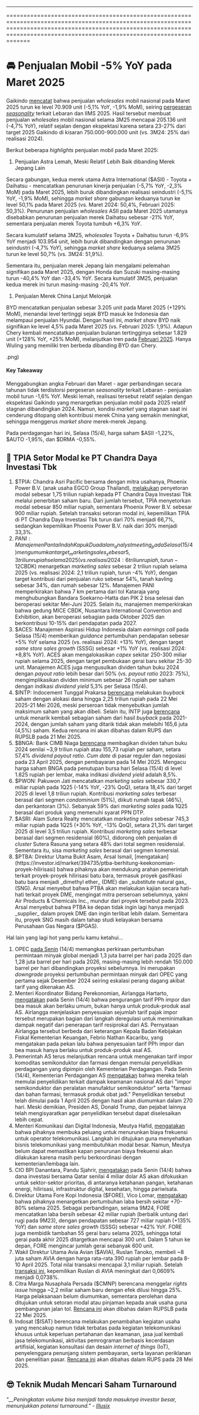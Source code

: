 ---

===============================================================================================================================================================================================================================

# 🚘 Penjualan Mobil -5% YoY pada Maret 2025

#####

Gaikindo [mencatat](https://otomotif.kompas.com/read/2025/04/15/080200215/penjualan-mobil-maret-2025--byd-naik-peringkat-hyundai-terpukul) bahwa penjualan _wholesales_ mobil nasional pada Maret 2025 turun ke level 70.909 unit (\-5,1% YoY, -1,9% MoM), seiring [pergeseran](https://snips.stockbit.com/snips-terbaru/-wholesales-mobil-2-yoy-di-feb-25-pertama-sejak-jun-23#:~:text=terdorong%20oleh%20penjualan%20IIMS%202025%20yang%20solid%C2%A0dan%20peningkatan%20permintaan%20musiman%20terkait%20Lebaran%C2%A0yang%20sedikit%20bergeser%20ke%20bulan%20Februari%202025) _[seasonality](https://snips.stockbit.com/snips-terbaru/-wholesales-mobil-2-yoy-di-feb-25-pertama-sejak-jun-23#:~:text=terdorong%20oleh%20penjualan%20IIMS%202025%20yang%20solid%C2%A0dan%20peningkatan%20permintaan%20musiman%20terkait%20Lebaran%C2%A0yang%20sedikit%20bergeser%20ke%20bulan%20Februari%202025)_ terkait Lebaran dan IIMS 2025. Hasil tersebut membuat penjualan _wholesales_ mobil nasional selama 3M25 mencapai 205.136 unit (\-4,7% YoY), relatif sejalan dengan ekspektasi karena setara 23-27% dari target 2025 Gaikindo di kisaran 750.000-900.000 unit (vs. 3M24: 25% dari realisasi 2024).

Berikut beberapa _highlights_ penjualan mobil pada Maret 2025:

1.  Penjualan Astra Lemah, Meski Relatif Lebih Baik dibanding Merek Jepang Lain

Secara gabungan, kedua merek utama Astra International ($ASII) - Toyota + Daihatsu - mencatatkan penurunan kinerja penjualan (\-5,7% YoY, -2,3% MoM) pada Maret 2025, lebih buruk dibandingkan realisasi seindustri (-5,1% YoY, -1,9% MoM), sehingga _market share_ gabungan keduanya turun ke level 50,1% pada Maret 2025 (vs. Maret 2024: 50,4%, Februari 2025: 50,3%). Penurunan penjualan _wholesales_ ASII pada Maret 2025 utamanya disebabkan penurunan penjualan merek Daihatsu sebesar -21% YoY, sementara penjualan merek Toyota tumbuh +6,3% YoY.

Secara kumulatif selama 3M25, _wholesales_ Toyota + Daihatsu turun -6,9% YoY menjadi 103.954 unit, lebih buruk dibandingkan dengan penurunan seindustri (-4,7% YoY), sehingga _market share_ keduanya selama 3M25 turun ke level 50,7% (vs. 3M24: 51,9%).

Sementara itu, penjualan merek Jepang lain mengalami pelemahan signifikan pada Maret 2025, dengan Honda dan Suzuki masing-masing turun -40,4% YoY dan -33,4% YoY. Secara kumulatif 3M25, penjualan kedua merek ini turun masing-masing -20,4% YoY.

1.  Penjualan Merek China Lanjut Melonjak

BYD mencatatkan penjualan sebesar 3.205 unit pada Maret 2025 (+129% MoM), menandai level tertinggi sejak BYD masuk ke Indonesia dan melampaui penjualan Hyundai. Dengan hasil ini, _market share_ BYD naik signifikan ke level 4,5% pada Maret 2025 (vs. Februari 2025: 1,9%). Adapun Chery kembali mencatatkan penjualan bulanan tertingginya sebesar 1.829 unit (+128% YoY, +25% MoM), melanjutkan tren pada [Februari 2025](<https://snips.stockbit.com/snips-terbaru/-wholesales-mobil-2-yoy-di-feb-25-pertama-sejak-jun-23#:~:text=Penjualan%20Chery%20yang%20mencapai%201.468%20unit%20pada%20Februari%202025%20merupakan%20yang%20tertinggi%20sejak%20merek%20tersebut%20masuk%20ke%20Indonesia%2C%20didorong%20oleh%20peluncuran%C2%A0Tiggo%20Cross%C2%A0dalam%20acara%20Indonesia%20International%20Motor%20Show%20(IIMS)%202025.>). Hanya Wuling yang memiliki tren berbeda dibanding BYD dan Chery.

.png)

#### Key Takeaway

Menggabungkan angka Februari dan Maret - agar perbandingan secara tahunan tidak terdistorsi pergeseran _seasonality_ terkait Lebaran - penjualan mobil turun -1,6% YoY. Meski lemah, realisasi tersebut relatif sejalan dengan ekspektasi Gaikindo yang menargetkan penjualan mobil pada 2025 relatif stagnan dibandingkan 2024. Namun, kondisi _market_ yang stagnan saat ini cenderung ditopang oleh kontribusi merek China yang semakin meningkat, sehingga menggerus _market share_ merek-merek Jepang.

Pada perdagangan hari ini, Selasa (15/4), harga saham $ASII -1,22%, $AUTO -1,95%, dan $DRMA -0,55%.

## 💸 TPIA Setor Modal ke PT Chandra Daya Investasi Tbk

1.  $TPIA: Chandra Asri Pacific bersama dengan mitra usahanya, Phoenix Power B.V. (anak usaha EGCO Group Thailand), [melakukan](https://www.idx.co.id/StaticData/NewsAndAnnouncement/ANNOUNCEMENTSTOCK/From_EREP/202504/472f951da4_1d6867bf59.pdf) penyetoran modal sebesar 1,75 triliun rupiah kepada PT Chandra Daya Investasi Tbk melalui penerbitan saham baru. Dari jumlah tersebut, TPIA menyetorkan modal sebesar 850 miliar rupiah, sementara Phoenix Power B.V. sebesar 900 miliar rupiah. Setelah transaksi setoran modal ini, kepemilikan TPIA di PT Chandra Daya Investasi Tbk turun dari 70% menjadi 66,7%, sedangkan kepemilikan Phoenix Power B.V. naik dari 30% menjadi 33,3%.
2.  $PANI: Manajemen Pantai Indah Kapuk Dua dalam _analyst meeting_ pada Selasa (15/4) mengumumkan target _marketing sales_ sebesar 5,3 triliun rupiah selama 2025 (vs. realisasi 2024: 6 triliun rupiah, turun -12% YoY), dengan target kontribusi penjualan ruko sebesar 43%, rumah sebesar 36%, dan tanah kavling sebesar 21%. Sementara itu, Bangun Kosambi Sukses ($CBDK) menargetkan _marketing sales_ sebesar 2 triliun rupiah selama 2025 (vs. realisasi 2024: 2,1 triliun rupiah, turun -4% YoY), dengan target kontribusi dari penjualan ruko sebesar 54%, tanah kavling sebesar 34%, dan rumah sebesar 12%. Manajemen PANI memperkirakan bahwa 7 km pertama dari tol Kataraja yang menghubungkan Bandara Soekarno-Hatta dan PIK 2 bisa selesai dan beroperasi sekitar Mei-Juni 2025. Selain itu, manajemen memperkirakan bahwa gedung MICE CBDK, Nusantara International Convention and Exhibition, akan beroperasi sebagian pada Oktober 2025 dan berkontribusi 10-15% dari pendapatan pada 2027.
3.  $ACES: Manajemen Aspirasi Hidup Indonesia dalam _earnings call_ pada Selasa (15/4) memberikan _guidance_ pertumbuhan pendapatan sebesar +5% YoY selama 2025 (vs. realisasi 2024: +13% YoY), dengan target _same store sales growth_ (SSSG) sebesar +1% YoY (vs. realisasi 2024: +8,8% YoY). ACES akan mengalokasikan _capex_ sekitar 250-300 miliar rupiah selama 2025, dengan target pembukaan gerai baru sekitar 25-30 unit. Manajemen ACES juga mengusulkan dividen tahun buku 2024 dengan _payout ratio_ lebih besar dari 50% (vs. _payout ratio_ 2023: 75%), mengimplikasikan dividen minimum sebesar 26 rupiah per saham dengan indikasi _dividend yield_ 5,3% per Selasa (15/4).
4.  $INTP: Indocement Tunggal Prakarsa [berencana](https://www.idx.co.id/StaticData/NewsAndAnnouncement/ANNOUNCEMENTSTOCK/From_EREP/202504/05d92117b0_413fbf66de.pdf) melakukan _buyback_ saham dengan alokasi dana hingga 2,25 triliun rupiah pada 22 Mei 2025-21 Mei 2026, meski perseroan tidak menyebutkan jumlah maksimum saham yang akan dibeli. Selain itu, INTP juga [berencana](https://www.idx.co.id/StaticData/NewsAndAnnouncement/ANNOUNCEMENTSTOCK/From_EREP/202504/4032245553_f232b36dc1.pdf) untuk menarik kembali sebagian saham dari hasil _buyback_ pada 2021-2024, dengan jumlah saham yang ditarik tidak akan melebihi 165,6 juta (4,5%) saham. Kedua rencana ini akan dibahas dalam RUPS dan RUPSLB pada 21 Mei 2025.
5.  $BNGA: Bank CIMB Niaga [berencana](https://www.idx.co.id/StaticData/NewsAndAnnouncement/ANNOUNCEMENTSTOCK/From_EREP/202504/1d8b0fedb2_7c95acc3a7.pdf) membagikan dividen tahun buku 2024 senilai ~3,9 triliun rupiah atau 155,73 rupiah per saham, setara 57,4% _dividend payout ratio_. _Cum date_ di pasar reguler dan negosiasi pada 23 April 2025, dengan pembayaran pada 14 Mei 2025. Mengacu harga saham BNGA pada penutupan bursa hari Selasa (15/4) di level 1.825 rupiah per lembar, maka indikasi _dividend yield_ adalah 8,5%.
6.  $PWON: Pakuwon Jati mencatatkan _marketing sales_ sebesar 330,7 miliar rupiah pada 1Q25 (\-14% YoY, -23% QoQ), setara 18,4% dari target 2025 di level 1,8 triliun rupiah. Kontribusi _marketing sales_ terbesar berasal dari segmen _condominium_ (51%), diikuti rumah tapak (46%), dan perkantoran (3%). Sebanyak 59% dari _marketing sales_ pada 1Q25 berasal dari produk yang memenuhi syarat PPN DTP.
7.  $ASRI: Alam Sutera Realty mencatatkan _marketing sales_ sebesar 745,3 miliar rupiah pada 1Q25 (+30% YoY, -13% QoQ), setara 21,3% dari target 2025 di level 3,5 triliun rupiah. Kontribusi _marketing sales_ terbesar berasal dari segmen residensial (60%), didorong oleh penjualan di _cluster_ Sutera Rasuna yang setara 48% dari total segmen residensial. Sementara itu, sisa _marketing sales_ berasal dari segmen komersial.
8.  $PTBA: Direktur Utama Bukit Asam, Arsal Ismail, [mengatakan](https://investor.id/market/394735/ptba-berhitung-keekonomian-proyek-hilirisasi) bahwa pihaknya akan mendukung arahan pemerintah terkait proyek-proyek hilirisasi batu bara, termasuk proyek gasifikasi batu bara menjadi _dimethyl ether_ (DME) dan _substitute natural gas_ (SNG). Arsal menyebut bahwa PTBA akan melakukan kajian secara hati-hati terkait proyek DME, mengingat mitra perseroan sebelumnya, yakni Air Products & Chemicals Inc., mundur dari proyek tersebut pada 2023. Arsal menyebut bahwa PTBA ke depan tidak ingin lagi hanya menjadi _supplier_ dalam proyek DME dan ingin terlibat lebih dalam. Sementara itu, proyek SNG masih dalam tahap studi kelayakan bersama Perusahaan Gas Negara ($PGAS).

Hal lain yang lagi hot yang perlu kamu ketahui...

1.  OPEC [pada Senin](https://www.reuters.com/business/energy/opec-cuts-2025-global-oil-demand-growth-forecast-citing-us-tariffs-2025-04-14/) (14/4) memangkas perkiraan pertumbuhan permintaan minyak global menjadi 1,3 juta barrel per hari pada 2025 dan 1,28 juta barrel per hari pada 2026, masing-masing lebih rendah 150.000 barrel per hari dibandingkan proyeksi sebelumnya. Ini merupakan _downgrade_ proyeksi pertumbuhan permintaan minyak dari OPEC yang pertama sejak Desember 2024 seiring eskalasi perang dagang akibat tarif yang dikenakan AS.
2.  Menteri Koordinator Bidang Perekonomian, Airlangga Hartarto, [mengatakan](https://ekonomi.bisnis.com/read/20250414/259/1869101/airlangga-sebut-diskon-pajak-impor-akan-berlaku-umum-bukan-cuma-produk-as) pada Senin (14/4) bahwa pengurangan tarif PPh impor dan bea masuk akan berlaku umum, bukan hanya untuk produk-produk asal AS. Airlangga menjelaskan penyesuaian sejumlah tarif pajak impor tersebut merupakan bagian dari langkah deregulasi untuk meminimalkan dampak negatif dari penerapan tarif resiprokal dari AS. Pernyataan Airlangga tersebut berbeda dari keterangan Kepala Badan Kebijakan Fiskal Kementerian Keuangan, Febrio Nathan Kacaribu, yang mengatakan pada pekan lalu bahwa penyesuaian tarif PPh impor dan bea masuk hanya berlaku untuk produk-produk asal AS.
3.  Pemerintah AS terus melanjutkan rencana untuk mengenakan tarif impor komoditas semikonduktor dan farmasi dengan memulai penyelidikan perdagangan yang dipimpin oleh Kementerian Perdagangan. Pada Senin (14/4), Kementerian Perdagangan AS [mengatakan](https://www.bloomberg.com/news/articles/2025-04-14/trump-moves-to-put-tariffs-on-chips-drugs-in-motion?srnd=homepage-asia) bahwa mereka telah memulai penyelidikan terkait dampak keamanan nasional AS dari "impor semikonduktor dan peralatan manufaktur semikonduktor" serta "farmasi dan bahan farmasi, termasuk produk obat jadi." Penyelidikan tersebut telah dimulai pada 1 April 2025 dengan hasil akan diumumkan dalam 270 hari. Meski demikian, Presiden AS, Donald Trump, dan pejabat lainnya telah mengisyaratkan agar penyelidikan tersebut dapat diselesaikan lebih cepat.
4.  Menteri Komunikasi dan Digital Indonesia, Meutya Hafid, [mengatakan](https://epaper.bisnis.com/epaper/detail/page/153257/) bahwa pihaknya membuka peluang untuk menurunkan biaya frekuensi untuk operator telekomunikasi. Langkah ini ditujukan guna menyehatkan bisnis telekomunikasi yang membutuhkan modal besar. Namun, Meutya belum dapat memastikan kapan penurunan biaya frekuensi akan dilakukan karena masih perlu berkoordinasi dengan kementerian/lembaga lain.
5.  CIO BPI Danantara, Pandu Sjahrir, [mengatakan](https://www.antaranews.com/berita/4769377/pandu-investasi-qatar-ri-4-miliar-dolar-as-untuk-sektor-prioritas) pada Senin (14/4) bahwa dana investasi bersama Qatar senilai 4 miliar dolar AS akan difokuskan untuk sektor-sektor prioritas, di antaranya ketahanan pangan, ketahanan energi, hilirisasi, infrastruktur digital, kesehatan, hingga pariwisata.
6.  Direktur Utama Fore Kopi Indonesia ($FORE), Vico Lomar, [mengatakan](https://insight.kontan.co.id/news/ekspansi-gerai-baru-fore-membidik-kenaikan-laba-80) bahwa pihaknya menargetkan pertumbuhan laba bersih sekitar +70-80% selama 2025. Sebagai perbandingan, selama 9M24, FORE mencatatkan laba bersih sebesar 42 miliar rupiah (berbalik untung dari rugi pada 9M23), dengan pendapatan sebesar 727 miliar rupiah (+135% YoY) dan _same store sales growth_ (SSSG) sebesar +42% YoY. FORE juga membidik tambahan 55 gerai baru selama 2025, sehingga total gerai pada akhir 2025 ditargetkan mencapai 300 unit. Dalam 5 tahun ke depan, FORE mengincar jumlah gerai sebanyak 600 unit.
7.  Wakil Direktur Utama Avia Avian ($AVIA), Ruslan Tanoko, membeli ~8 juta saham AVIA dengan harga rata-rata 390 rupiah per lembar pada 8-10 April 2025. Total nilai transaksi mencapai 3,1 miliar rupiah. Setelah [transaksi ini](https://www.idx.co.id/StaticData/NewsAndAnnouncement/ANNOUNCEMENTSTOCK/From_EREP/202504/2c40c8b597_ef124c00de.pdf), kepemilikan Ruslan di AVIA meningkat dari 0,0609% menjadi 0,0738%.
8.  Citra Marga Nusaphala Persada ($CMNP) berencana menggelar _rights issue_ hingga ~2,2 miliar saham baru dengan efek dilusi hingga 25%. Harga pelaksanaan belum diumumkan, sementara perolehan dana ditujukan untuk setoran modal atau pinjaman kepada anak usaha guna pembangunan jalan tol. [Rencana ini](https://www.idx.co.id/StaticData/NewsAndAnnouncement/ANNOUNCEMENTSTOCK/From_EREP/202504/6ba73f432c_043109999f.pdf) akan dibahas dalam RUPSLB pada 22 Mei 2025.
9.  Indosat ($ISAT) berencana melakukan penambahan kegiatan usaha yang mencakup namun tidak terbatas pada kegiatan telekomunikasi khusus untuk keperluan pertahanan dan keamanan, jasa jual kembali jasa telekomunikasi, aktivitas pemrograman berbasis kecerdasan artifisial, kegiatan konsultasi dan desain _internet of things_ (IoT), penyelenggara penunjang sistem pembayaran, serta layanan periklanan dan penelitian pasar. [Rencana ini](https://www.idx.co.id/StaticData/NewsAndAnnouncement/ANNOUNCEMENTSTOCK/From_EREP/202504/84535998ff_4664f34743.pdf) akan dibahas dalam RUPS pada 28 Mei 2025.

## 😎 Teknik Mudah Mencari Saham Turnaround

###### _"\_\_Peningkatan volume bisa menjadi tanda masuknya investor besar, menunjukkan potensi turnaround." -_ _[Illusix](https://stockbit.com/Illusix)_

#####
